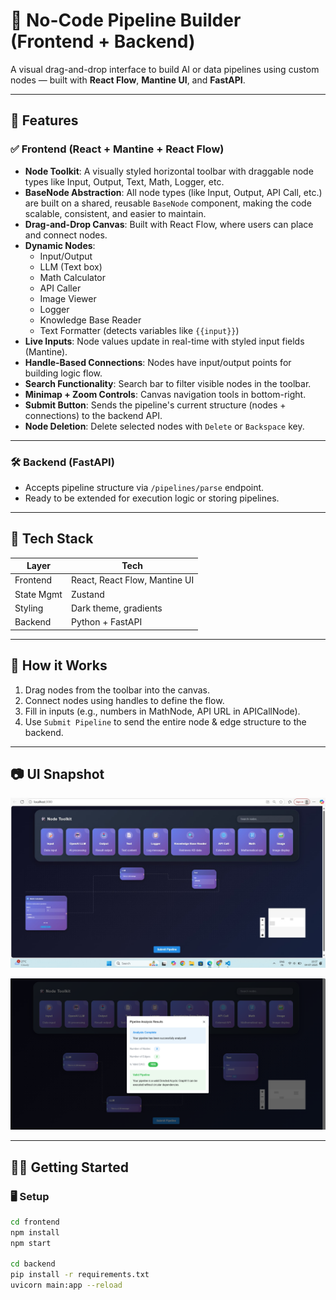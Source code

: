 # 🧠 No-Code Pipeline Builder (Frontend + Backend)

A visual drag-and-drop interface to build AI or data pipelines using custom nodes — built with **React Flow**, **Mantine UI**, and **FastAPI**.

---

## 🚀 Features

### ✅ Frontend (React + Mantine + React Flow)

- **Node Toolkit**: A visually styled horizontal toolbar with draggable node types like Input, Output, Text, Math, Logger, etc.
- **BaseNode Abstraction**: All node types (like Input, Output, API Call, etc.) are built on a shared, reusable `BaseNode` component, making the code scalable, consistent, and easier to maintain.
- **Drag-and-Drop Canvas**: Built with React Flow, where users can place and connect nodes.
- **Dynamic Nodes**:
  - Input/Output
  - LLM (Text box)
  - Math Calculator
  - API Caller
  - Image Viewer
  - Logger
  - Knowledge Base Reader
  - Text Formatter (detects variables like `{{input}}`)
- **Live Inputs**: Node values update in real-time with styled input fields (Mantine).
- **Handle-Based Connections**: Nodes have input/output points for building logic flow.
- **Search Functionality**: Search bar to filter visible nodes in the toolbar.
- **Minimap + Zoom Controls**: Canvas navigation tools in bottom-right.
- **Submit Button**: Sends the pipeline's current structure (nodes + connections) to the backend API.
- **Node Deletion**: Delete selected nodes with `Delete` or `Backspace` key.

---

### 🛠️ Backend (FastAPI)

- Accepts pipeline structure via `/pipelines/parse` endpoint.
- Ready to be extended for execution logic or storing pipelines.

---

## 🧱 Tech Stack

| Layer      | Tech                     |
|------------|--------------------------|
| Frontend   | React, React Flow, Mantine UI |
| State Mgmt | Zustand                  |
| Styling    | Dark theme, gradients    |
| Backend    | Python + FastAPI         |

---

## 🧩 How it Works

1. Drag nodes from the toolbar into the canvas.
2. Connect nodes using handles to define the flow.
3. Fill in inputs (e.g., numbers in MathNode, API URL in APICallNode).
4. Use `Submit Pipeline` to send the entire node & edge structure to the backend.

---

## 📷 UI Snapshot

![Pipeline UI](frontend/public/Images/Pipeline.jpeg)


![Pipeline UI](frontend/public/Images/Pipeline%20Analysis.png)


---

## 🧑‍💻 Getting Started

### 🖥️ Setup


```bash
cd frontend
npm install
npm start

cd backend
pip install -r requirements.txt
uvicorn main:app --reload

